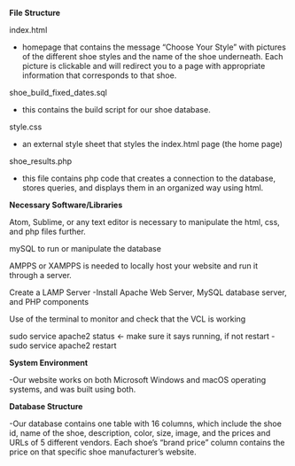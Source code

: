 **File Structure**

index.html 
- homepage that contains the message “Choose Your Style” with pictures of the
different shoe styles and the name of the shoe underneath. Each picture is clickable and will
redirect you to a page with appropriate information that corresponds to that shoe.

shoe_build_fixed_dates.sql 
- this contains the build script for our shoe database.

style.css 
- an external style sheet that styles the index.html page (the home page)

shoe_results.php 
- this file contains php code that creates a connection to the database, stores
queries, and displays them in an organized way using html.

**Necessary Software/Libraries**

Atom, Sublime, or any text editor is necessary to manipulate the html, css, and php files further.

mySQL to run or manipulate the database

AMPPS or XAMPPS is needed to locally host your website and run it through a server.

Create a LAMP Server
-Install Apache Web Server, MySQL database server, and PHP components

Use of the terminal to monitor and check that the VCL is working

sudo service apache2 status <- make sure it says running, if not restart
-sudo service apache2 restart

**System Environment**

-Our website works on both Microsoft Windows and macOS operating systems, and was built
using both.

**Database Structure**

-Our database contains one table with 16 columns, which include the shoe id, name of the shoe,
description, color, size, image, and the prices and URLs of 5 different vendors. Each shoe’s
“brand price” column contains the price on that specific shoe manufacturer’s website.
